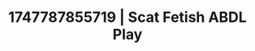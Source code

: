 ---
categories:
- Twerking tease
- Satin sheets
- Anal play
- Flushed cheeks
- Slow undress
image: /assets/images/1747787855719.jpg
layout: post
seo:
  description: Featured content with premium Scat Fetish, ABDL Play. HD images available.
  keywords: Scat Fetish, ABDL Play
  og_image: /assets/images/1747787855719.jpg
  schema_type: VisualArtwork
tags:
- ABDL Play
- '#1747787855719'
- Scat Fetish
title: 1747787855719 | Scat Fetish ABDL Play
---